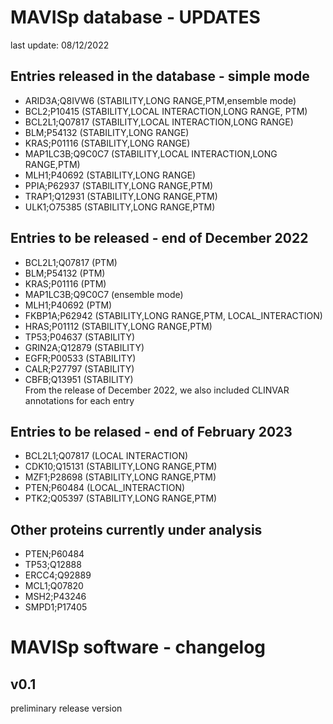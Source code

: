 # MAVISp database - UPDATES

last update: 08/12/2022

## Entries released in the database - simple mode

- ARID3A;Q8IVW6   (STABILITY,LONG RANGE,PTM,ensemble mode)
- BCL2;P10415	(STABILITY,LOCAL INTERACTION,LONG RANGE, PTM)
- BCL2L1;Q07817   (STABILITY,LOCAL INTERACTION,LONG RANGE)
- BLM;P54132	(STABILITY,LONG RANGE)
- KRAS;P01116	(STABILITY,LONG RANGE)
- MAP1LC3B;Q9C0C7	(STABILITY,LOCAL INTERACTION,LONG RANGE,PTM)
- MLH1;P40692	(STABILITY,LONG RANGE)
- PPIA;P62937	(STABILITY,LONG RANGE,PTM)
- TRAP1;Q12931	(STABILITY,LONG RANGE,PTM)
- ULK1;O75385	(STABILITY,LONG RANGE,PTM)

## Entries to be released - end of December 2022

- BCL2L1;Q07817   (PTM)
- BLM;P54132      (PTM)
- KRAS;P01116     (PTM)
- MAP1LC3B;Q9C0C7 (ensemble mode)
- MLH1;P40692     (PTM)
- FKBP1A;P62942   (STABILITY,LONG RANGE,PTM, LOCAL_INTERACTION)
- HRAS;P01112     (STABILITY,LONG RANGE,PTM)
- TP53;P04637     (STABILITY)
- GRIN2A;Q12879   (STABILITY)  
- EGFR;P00533     (STABILITY)
- CALR;P27797     (STABILITY)
- CBFB;Q13951     (STABILITY)  
From the release of December 2022, we also included CLINVAR annotations for each entry


## Entries to be relased - end of February 2023

- BCL2L1;Q07817   (LOCAL INTERACTION)
- CDK10;Q15131    (STABILITY,LONG RANGE,PTM)
- MZF1;P28698     (STABILITY,LONG RANGE,PTM)
- PTEN;P60484     (LOCAL_INTERACTION) 
- PTK2;Q05397     (STABILITY,LONG RANGE,PTM)


## Other proteins currently under analysis

- PTEN;P60484
- TP53;Q12888
- ERCC4;Q92889
- MCL1;Q07820
- MSH2;P43246
- SMPD1;P17405

# MAVISp software - changelog

## v0.1
preliminary release version

